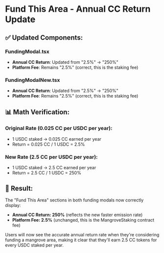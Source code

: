 # Fund This Area - Annual CC Return Update

## ✅ **Updated Components:**

### FundingModal.tsx
- **Annual CC Return**: Updated from "2.5%" → "250%"
- **Platform Fee**: Remains "2.5%" (correct, this is the staking fee)

### FundingModalNew.tsx  
- **Annual CC Return**: Updated from "2.5%" → "250%"
- **Platform Fee**: Remains "2.5%" (correct, this is the staking fee)

## 📊 **Math Verification:**

### Original Rate (0.025 CC per USDC per year):
- 1 USDC staked → 0.025 CC earned per year
- Return = 0.025 CC / 1 USDC = 2.5%

### New Rate (2.5 CC per USDC per year):
- 1 USDC staked → 2.5 CC earned per year  
- Return = 2.5 CC / 1 USDC = 250%

## 🎯 **Result:**

The "Fund This Area" sections in both funding modals now correctly display:
- **Annual CC Return: 250%** (reflects the new faster emission rate)
- **Platform Fee: 2.5%** (unchanged, this is the MangroveStaking contract fee)

Users will now see the accurate annual return rate when they're considering funding a mangrove area, making it clear that they'll earn 2.5 CC tokens for every USDC staked per year.
